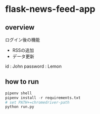 # flask-news-feed-app
## overview

ログイン後の機能
- RSSの追加
- データ更新

id : John
password : Lemon
## how to run
```python
pipenv shell
pipenv install -r requirements.txt
# set PATH+=chromedriver-path
python run.py
```





